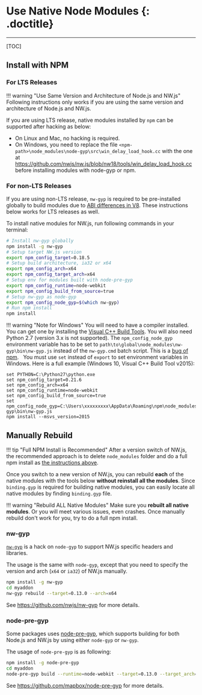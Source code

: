 # Use Native Node Modules {: .doctitle}
---

[TOC]

## Install with NPM

### For LTS Releases

!!! warning "Use Same Version and Architecture of Node.js and NW.js"
    Following instructions only works if you are using the same version and architecture of Node.js and NW.js.

If you are using LTS release, native modules installed by `npm` can be supported after hacking as below:

* On Linux and Mac, no hacking is required.
* On Windows, you need to replace the file
`<npm-path>\node_modules\node-gyp\src\win_delay_load_hook.cc` with the one at https://github.com/nwjs/nw.js/blob/nw18/tools/win_delay_load_hook.cc before installing modules with node-gyp or npm.

### For non-LTS Releases

If you are using non-LTS release, `nw-gyp` is required to be pre-installed globally to build modules due to [ABI differences in V8](https://github.com/nwjs/nw.js/issues/5025). These instructions below works for LTS releases as well.

To install native modules for NW.js, run following commands in your terminal:

```bash
# Install nw-gyp globally
npm install -g nw-gyp
# Setup target NW.js version
export npm_config_target=0.18.5
# Setup build architecture, ia32 or x64
export npm_config_arch=x64
export npm_config_target_arch=x64
# Setup env for modules built with node-pre-gyp
export npm_config_runtime=node-webkit
export npm_config_build_from_source=true
# Setup nw-gyp as node-gyp
export npm_config_node_gyp=$(which nw-gyp)
# Run npm install
npm install
```

!!! warning "Note for Windows"
    You will need to have a compiler installed. You can get one by installing the [Visual C++ Build Tools](http://landinghub.visualstudio.com/visual-cpp-build-tools). You will also need Python 2.7 (version 3.x is not supported).
    The `npm_config_node_gyp` environment variable has to be set to `path\to\global\node_modules\nw-gyp\bin\nw-gyp.js` instead of the `nw-gyp.cmd` batch script. This is a [bug of npm](https://github.com/npm/npm/issues/14543).
    You must use `set` instead of `export` to set environment variables in Windows. Here is a full example (Windows 10, Visual C++ Build Tool v2015): 
    
```Batchfile
set PYTHON=C:\Python27\python.exe
set npm_config_target=0.21.6
set npm_config_arch=x64
set npm_config_runtime=node-webkit
set npm_config_build_from_source=true
set npm_config_node_gyp=C:\Users\xxxxxxxxx\AppData\Roaming\npm\node_modules\nw-gyp\bin\nw-gyp.js
npm install --msvs_version=2015
```

## Manually Rebuild

!!! tip "Full NPM Install is Recommended"
    After a version switch of NW.js, the recommended approach is to delete `node_modules` folder and do a full npm install as [the instructions above](#install-with-npm).

Once you switch to a new version of NW.js, you can rebuild **each** of the native modules with the tools below **without reinstall all the modules**. Since `binding.gyp` is required for building native modules, you can easily locate all native modules by finding `binding.gyp` file.

!!! warning "Rebuild ALL Native Modules"
    Make sure you **rebuilt all native modules**. Or you will meet various issues, even crashes. Once manually rebuild don't work for you, try to do a full npm install.

### nw-gyp

[`nw-gyp`](https://github.com/nwjs/nw-gyp) is a hack on `node-gyp` to support NW.js specific headers and libraries.

The usage is the same with `node-gyp`, except that you need to specify the version and arch (`x64` or `ia32`) of NW.js manually.

````bash
npm install -g nw-gyp
cd myaddon
nw-gyp rebuild --target=0.13.0 --arch=x64
````

See https://github.com/nwjs/nw-gyp for more details.

### node-pre-gyp

Some packages uses [node-pre-gyp](https://github.com/mapbox/node-pre-gyp), which supports building for both Node.js and NW.js by using either `node-gyp` or `nw-gyp`.

The usage of `node-pre-gyp` is as following:

````bash
npm install -g node-pre-gyp
cd myaddon
node-pre-gyp build --runtime=node-webkit --target=0.13.0 --target_arch=x64
````

See https://github.com/mapbox/node-pre-gyp for more details.

